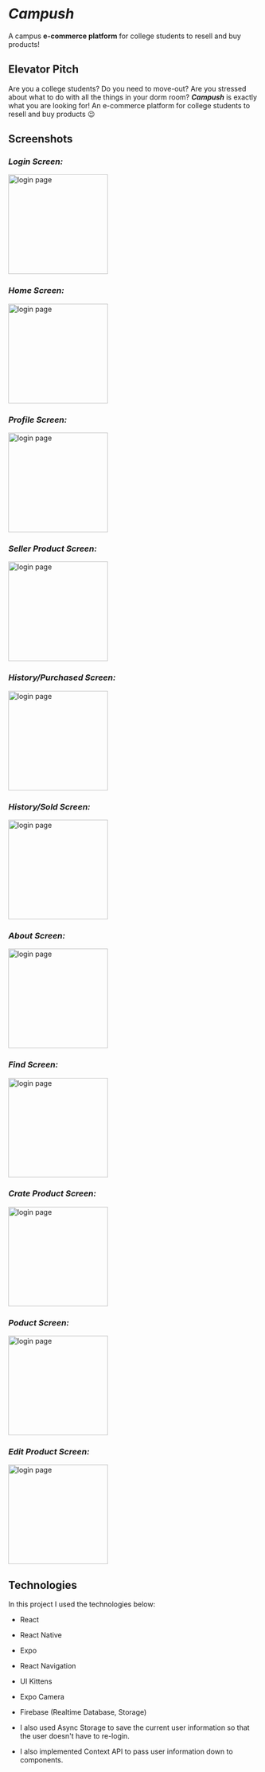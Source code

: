 # _Campush_
A campus **e-commerce platform** for college students to resell and buy products!

## **Elevator Pitch**

Are you a college students? Do you need to move-out? Are you stressed about what to do with all the things in your dorm room? **_Campush_** is exactly what you are looking for! An e-commerce platform for college students to resell and buy products :wink:

## **Screenshots**

### _Login Screen:_

<img src="https://github.com/nguyentl/campush/blob/main/screenshots/LoginPage.PNG?raw=true" alt="login page" width="200"/>

### _Home Screen:_

<img src="https://github.com/nguyentl/campush/blob/main/screenshots/HomePage.PNG?raw=true" alt="login page" width="200"/>

### _Profile Screen:_

<img src="https://github.com/nguyentl/campush/blob/main/screenshots/ProfilePage.PNG?raw=true" alt="login page" width="200"/>

### _Seller Product Screen:_

<img src="https://github.com/nguyentl/campush/blob/main/screenshots/SellerProductPage.PNG?raw=true" alt="login page" width="200"/>

### _History/Purchased Screen:_

<img src="https://github.com/nguyentl/campush/blob/main/screenshots/PurchasedPage.PNG?raw=true" alt="login page" width="200"/>

### _History/Sold Screen:_

<img src="https://github.com/nguyentl/campush/blob/main/screenshots/SoldPage.PNG?raw=true" alt="login page" width="200"/>

### _About Screen:_

<img src="https://github.com/nguyentl/campush/blob/main/screenshots/AboutPage.PNG?raw=true" alt="login page" width="200"/>

### _Find Screen:_

<img src="https://github.com/nguyentl/campush/blob/main/screenshots/FindPage.PNG?raw=true" alt="login page" width="200"/>

### _Crate Product Screen:_

<img src="https://github.com/nguyentl/campush/blob/main/screenshots/AddSellProductPage.PNG?raw=true" alt="login page" width="200"/>

### _Poduct Screen:_

<img src="https://github.com/nguyentl/campush/blob/main/screenshots/ProductPage.PNG.PNG?raw=true" alt="login page" width="200"/>

### _Edit Product Screen:_

<img src="https://github.com/nguyentl/campush/blob/main/screenshots/EditProductPage.PNG?raw=true" alt="login page" width="200"/>

## Technologies

In this project I used the technologies below:
- React
- React Native
- Expo
- React Navigation
- UI Kittens
- Expo Camera
- Firebase (Realtime Database, Storage)

- I also used Async Storage to save the current user information so that the user doesn't have to re-login.
- I also implemented Context API to pass user information down to components.

